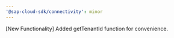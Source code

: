```yaml
---
'@sap-cloud-sdk/connectivity': minor
---
```


[New Functionality] Added getTenantId function for convenience.
